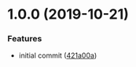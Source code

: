 # 1.0.0 (2019-10-21)


### Features

* initial commit ([421a00a](https://github.com/mongodb-ansible-roles/ansible-role-command-line-tools/commit/421a00afdba0e8e793286a22fe042f961e4a70ba))
